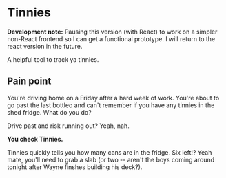 # Tinnies

**Development note:** Pausing this version (with React) to work on a simpler non-React frontend so I can get a functional prototype. I will return to the react version in the future.

A helpful tool to track ya tinnies.

## Pain point

You're driving home on a Friday after a hard week of work. You're about to go past the last bottleo and can't remember if you have any tinnies in the shed fridge. What do you do?

Drive past and risk running out? Yeah, nah.

**You check Tinnies.**

Tinnies quickly tells you how many cans are in the fridge. Six left!? Yeah mate, you'll need to grab a slab (or two -- aren't the boys coming around tonight after Wayne finshes building his deck?).
